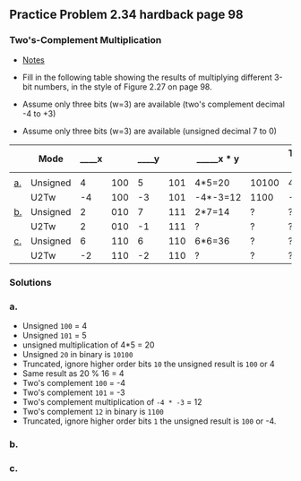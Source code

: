 ## Practice Problem 2.34 hardback page 98

### Two's-Complement Multiplication

- [Notes](../misc.md#multiplication)

- Fill in the following table showing the results of multiplying different 3-bit numbers, in the style of Figure 2.27 on page 98.
- Assume only three bits (w=3) are available (two's complement decimal -4 to +3)
- Assume only three bits (w=3) are available (unsigned decimal 7 to 0)

||Mode|____x||____y||_____x * y||Truncated x * y||
|---|---|---|---|---|---|---|---|---|---|
|||||
|[a.](#a)|Unsigned|4|100|5|101|4*5=20|10100|4|100|
||U2Tw|-4|100|-3|101|-4*-3=12|1100|-4|100|
|[b.](#b)|Unsigned|2|010|7|111|2*7=14|?|?|?|
||U2Tw|2|010|-1|111|?|?|?|?|
|[c.](#c)|Unsigned|6|110|6|110|6*6=36|?|?|?|
||U2Tw|-2|110|-2|110|?|?|?|?|

### Solutions

### a.
- Unsigned `100` = 4
- Unsigned `101` = 5
- unsigned multiplication of 4*5 = 20
- Unsigned `20` in binary is `10100`
- Truncated, ignore higher order bits `10` the unsigned result is `100` or 4
- Same result as 20 % 16 = 4
- Two's complement `100` = -4
- Two's complement `101` = -3
- Two's complement multiplication of `-4 * -3` = 12
- Two's complement `12` in binary is `1100`
- Truncated, ignore higher order bits `1` the unsigned result is `100` or -4.

### b.
<!-- - Unsigned `010` = ?
- Unsigned `111` = ?
- unsigned multiplication of ?*? = ?
- Unsigned `20` in binary is `10100`
- Truncated, ignore higher order bits `10` the unsigned result is `100` or 4
- Same result as 20 % 16 = 4
- Two's complement `100` = -4
- Two's complement `101` = -3
- Two's complement multiplication of `-4 * -3` = 12
- Two's complement `12` in binary is `1100`
- Truncated, ignore higher order bits `1` the unsigned result is `100` or -4. -->

### c.


